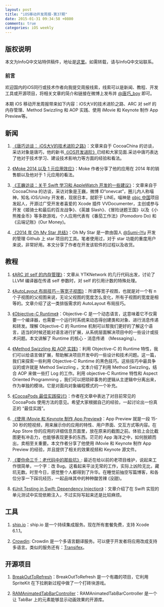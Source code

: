 ```yaml
---
layout: post
title: "iOS移动开发周报-第37期"
date: 2015-01-31 09:34:58 +0800
comments: true
categories: iOS weekly
---
```


## 版权说明

本文为InfoQ中文站特供稿件，地址是[这里](http://www.infoq.com/cn/news/2015/01/ios-v-advanced-technology-road)。如需转载，请与InfoQ中文站联系。

### 前言

欢迎国内的iOS同行或技术作者向我提交周报线索，线索可以是新闻、教程、开发工具或开源项目，将相关文章的简介和链接在微博上发布并 [@唐巧_boy](http://weibo.com/tangqiaoboy) 即可。

本期 iOS 移动开发周报带来如下内容：iOS大V的技术进阶之路、ARC 对 self 的内存管理、Method Swizzling 和 AOP 实践、使用 iMovie 和 Keynote 制作 App Preview等。

## 新闻

 1. [《唐巧访谈： iOS大V的技术进阶之路》](http://www.cocoachina.com/programmer/20150115/10930.html)：文章来自于 CocoaChina 的访谈，采访对象是唐巧，他的新书[《iOS开发进阶》](https://github.com/tangqiaoboy/iOS-Pro)已经和大家见面.采访中唐巧表达了他对于技术学习、建设技术影响力等方面的经验和看法。

 1. [《Moke 2014 以及 1 元应用效应》](http://wangling.me/2015/01/moke-2014.html#fn-1?utm_source=qdan.me#/)：Moke 作者分享了他的应用在 2014 年的销售额以及他对于 1 元应用的看法。

 1. [《王巍访谈：关于 Swift 学习和 AppleWatch 开发的一些建议》](http://www.cocoachina.com/programmer/20150121/10966.html)：文章来自于 CocoaChina 的访谈，采访对象是王巍，微博 ID“onevcat”，圈儿内人称喵神，知名 iOS/Unity 开发者，现居日本，就职于 LINE。喵神是 [objc 中国](http://objccn.io/)项目发起人，开源过广受开发者喜爱的 Xcode 插件 VVDocumenter，主创或参与开发《姬骑士和最后的百龙战争》、《英雄 Slash》、《冒险谜题王国》以及《小熊推金币》等多款游戏，个人应用代表有《番茄工作法》(Pomodoro Do) 和《云端记账》(Our Money)。

 1. [《2014 年 Oh My Star 总结》](http://iiiyu.com/2015/01/20/2014-oh-my-star-app-annual-summary/)：Oh My Star 是一款由国人 [@Sumi-iYu](http://weibo.com/n/Sumi-iYu) 开发的管理 Github 上 star 项目的工具。笔者使用过，对于 star 功能的重度用户来说，非常好用。本文分享了作者在开发该软件的过程以及收货。

## 教程

 1. [《ARC 对 self 的内存管理》](http://blog.sunnyxx.com/2015/01/17/self-in-arc/)：文章从 YTKNetwork 的几行代码出发，讨论了 LLVM 编译器在传递 self 参数时，对 self 的引用计数的特殊处理。

 1. [《AutoLayout 布局技巧－等宽子视图》](http://blog.nswebfrog.com/2015/01/08/autolayout-trick/)：所谓等宽子视图，也就是对一个有 n 个子视图的父视图来说，无论父视图的宽度怎么变化，所有子视图的宽度是相等的。文章介绍了这一类排版需求的 AutoLayout 布局技巧。

 1. [《Objective-C Runtime》](http://tech.glowing.com/cn/objective-c-runtime/)：Objective-C 是一个动态语言，这意味着它不仅需要一个编译器，也需要一个运行时系统来动态得创建类和对象、进行消息传递和转发。理解 Objective-C 的 Runtime 机制可以帮我们更好的了解这个语言，适当的时候还能对语言进行扩展，从系统层面解决项目中的一些设计或技术问题。本文讲解了 Runtime 的核心 - 消息传递 （Messaging）。

 1. [《Method Swizzling 和 AOP 实践》](http://tech.glowing.com/cn/method-swizzling-aop/)：利用 Objective-C 的 Runtime 特性，我们可以给语言做扩展，帮助解决项目开发中的一些设计和技术问题。这一篇，我们来探索一些利用 Objective-C Runtime 的黑色技巧。这些技巧中最具争议的或许就是 Method Swizzling 。文本介绍了利用 Method Swizzling，结合 AOP 来做一些打 Log 的工作。利用 objective-C Runtime 特性和 Aspect Oriented Programming ，我们可以把琐碎事务的逻辑从主逻辑中分离出来，作为单独的模块。它是对面向对象编程模式的一个补充。

 1. [《CocoaPods 最佳实践探讨》](http://weibo.com/p/1001603800875490492754)：作者在文章中表达了对目前常见的 CocoaPods 使用方法的意见。希望大家根据自己的经验，一起讨论出一份真正的 “最佳实践”。

 1. [《使用 iMovie 和 Keynote 制作 App Preview》](http://www.jianshu.com/p/358106d653cf)：App Preview 就是一段 15-30 秒的短视频，用来展示你的应用的特性、用户界面、交互方式等内容。在 App Store 你的应用的详细信息页面里，放在原来的截图之前。体验上会比截图更有冲击力，也能够表现更多的东西。茫茫的 App 海洋之中，如何脱颖而出，卖相至关重要。本文作者分享了他使用 iMovie 和 Keynote 制作 App Preview 的经验，并且提供了相关的效果视频和 Keynote 源文件。

 1. [《要你命三千：老代码中的那些坑》](http://blog.callmewhy.com/2015/01/20/wtf-in-old-code/): 最近在给以前的老项目维护，说起来工作很简单，一个字：改 Bug。这看起来平淡无常的工作，实际上凶险无比，藏坑无数。时至今日，感觉整个人都得到了升华。在睡觉前抽空写篇博客，和各位分享一下踩坑经历，一起品味其中的种种酸苦辣 (没甜)。

 1. [《Unit Testing in Swift: Dependency Injection》](http://natashatherobot.com/unit-testing-swift-dependency-injection/)：文章介绍了在 Swift 实现的单元测试中实现依赖注入，不过实际写起来还是比较麻烦。

## 工具

 1. [ship.io](https://ship.io)：ship.io 是一个持续集成服务。现在所有套餐免费，支持 Xcode 6.1.1。

 1. [Crowdin](https://crowdin.com/): Crowdin 是一个多语言翻译服务。可以便于开发者将应用改成支持多语言。类似的服务还有：[Transifex](https://www.transifex.com/)。

## 开源项目

 1. [BreakOutToRefresh](https://github.com/dasdom/BreakOutToRefresh)：BreakOutToRefresh 是一个有趣的项目，它利用 SpriteKit 在下拉刷新过程中做了一个打砖块游戏。

 1. [RAMAnimatedTabBarController](https://github.com/Ramotion/animated-tab-bar)：RAMAnimatedTabBarController 是一个让 TabBar 上的元素能够显示动画效果的开源库。

 
